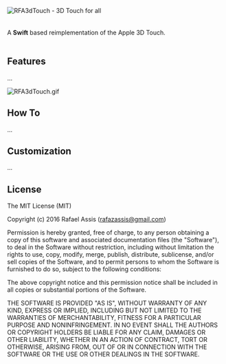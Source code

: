 ![RFA3dTouch - 3D Touch for all](https://)
<br />
<br />
<br />
A **Swift** based reimplementation of the Apple 3D Touch.
<br />
<br />
## Features
...

![RFA3dTouch.gif](https://...)

## How To

...

## Customization

...

## License

The MIT License (MIT)

Copyright (c) 2016 Rafael Assis (rafazassis@gmail.com)

Permission is hereby granted, free of charge, to any person obtaining a copy
of this software and associated documentation files (the "Software"), to deal
in the Software without restriction, including without limitation the rights
to use, copy, modify, merge, publish, distribute, sublicense, and/or sell
copies of the Software, and to permit persons to whom the Software is
furnished to do so, subject to the following conditions:

The above copyright notice and this permission notice shall be included in all
copies or substantial portions of the Software.

THE SOFTWARE IS PROVIDED "AS IS", WITHOUT WARRANTY OF ANY KIND, EXPRESS OR
IMPLIED, INCLUDING BUT NOT LIMITED TO THE WARRANTIES OF MERCHANTABILITY,
FITNESS FOR A PARTICULAR PURPOSE AND NONINFRINGEMENT. IN NO EVENT SHALL THE
AUTHORS OR COPYRIGHT HOLDERS BE LIABLE FOR ANY CLAIM, DAMAGES OR OTHER
LIABILITY, WHETHER IN AN ACTION OF CONTRACT, TORT OR OTHERWISE, ARISING FROM,
OUT OF OR IN CONNECTION WITH THE SOFTWARE OR THE USE OR OTHER DEALINGS IN THE
SOFTWARE.
